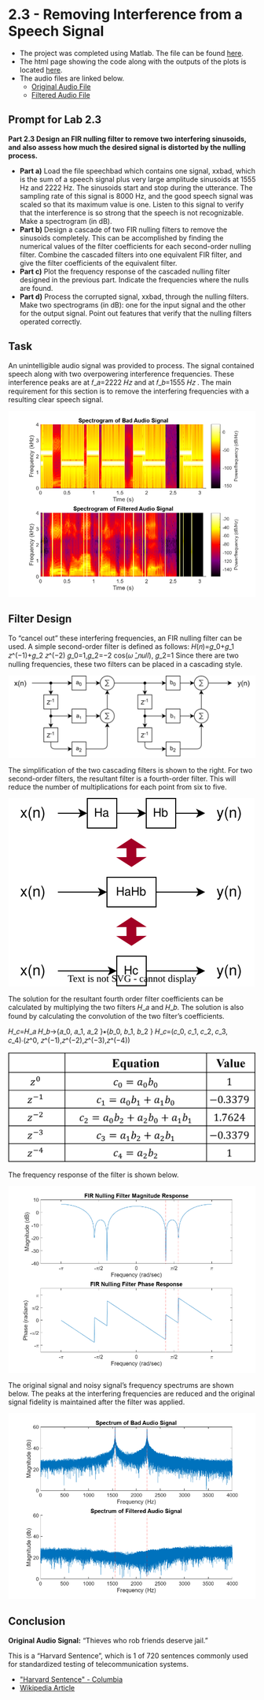 # 2.3 - Removing Interference from a Speech Signal

- The project was completed using Matlab. The file can be found [here](Lab_2_3.m).
- The html page showing the code along with the outputs of the plots is located [here](html/Lab_2_3.html).
- The audio files are linked below.
    - [Original Audio File](AudioSignals/BadAudio.flac)
    - [Filtered Audio File](AudioSignals/FilteredAudio.flac)

## Prompt for Lab 2.3

**Part 2.3 Design an FIR nulling filter to remove two interfering sinusoids, and also assess how much the desired signal is distorted by the nulling process.**

- **Part a)** Load the file speechbad which contains one signal, xxbad, which is the sum of a speech signal plus very large amplitude sinusoids at 1555 Hz and 2222 Hz. The sinusoids start and stop during the utterance. The sampling rate of this signal is 8000 Hz, and the good speech signal was scaled so that its maximum value is one. Listen to this signal to verify that the interference is so strong that the speech is not recognizable. Make a spectrogram (in dB).
- **Part b)** Design a cascade of two FIR nulling filters to remove the sinusoids completely. This can be accomplished by finding the numerical values of the filter coefficients for each second-order nulling filter. Combine the cascaded filters into one equivalent FIR filter, and give the filter coefficients of the equivalent filter.
- **Part c)** Plot the frequency response of the cascaded nulling filter designed in the previous part. Indicate the frequencies where the nulls are found.
- **Part d)** Process the corrupted signal, xxbad, through the nulling filters. Make two spectrograms (in dB): one for the input signal and the other for the output signal. Point out features that verify that the nulling filters operated correctly.

## Task

An unintelligible audio signal was provided to process. The signal contained speech along with two overpowering interference frequencies. These interference peaks are at 𝑓_𝑎=2222 𝐻𝑧 and at 𝑓_𝑏=1555 𝐻𝑧 . The main requirement for this section is to remove the interfering frequencies with a resulting clear speech signal.

![Spectrogram of Audio Signals](MatlabPlots/Spectrogram.png)

## Filter Design

To “cancel out” these interfering frequencies, an FIR nulling filter can be used. A simple second-order filter is defined as follows:
𝐻(𝑛)=𝑔_0+𝑔_1 𝑧^(−1)+𝑔_2 𝑧^(−2)
𝑔_0=1,𝑔_2=−2 cos⁡(𝜔 ̂_𝑛𝑢𝑙𝑙), 𝑔_2=1
Since there are two nulling frequencies, these two filters can be placed in a cascading style.

![Cascading Second Order Filters](Figures/CascadeFilters.svg)

The simplification of the two cascading filters is shown to the right. For two second-order filters, the resultant filter is a fourth-order filter. This will reduce the number of multiplications for each point from six to five.

![Combining Filters](Figures/FilterCombinationAction.drawio.svg)

The solution for the resultant fourth order filter coefficients can be calculated by multiplying the two filters 𝐻_𝑎 and 𝐻_𝑏. The solution is also found by calculating the convolution of the two filter’s coefficients.

𝐻_𝑐=𝐻_𝑎 𝐻_𝑏→{𝑎_0, 𝑎_1, 𝑎_2 }∗{𝑏_0, 𝑏_1, 𝑏_2 }
𝐻_𝑐=(𝑐_0, 𝑐_1, 𝑐_2, 𝑐_3, 𝑐_4)∙(𝑧^0, 𝑧^(−1),𝑧^(−2),𝑧^(−3),𝑧^(−4))

![Combined Fourth Order Filter Coefficients](Figures/Fourth_Order_Coefficients.png)

The frequency response of the filter is shown below.

![Frequency Response of Filter](MatlabPlots/FilterSpectralResponse.png)

The original signal and noisy signal’s frequency spectrums are shown below. The peaks at the interfering frequencies are reduced and the original signal fidelity is maintained after the filter was applied.

![Spectrum of Audio Signals](MatlabPlots/AudioSignalSpectrum.png)

## Conclusion

**Original Audio Signal:** “Thieves who rob friends deserve jail.”

This is a “Harvard Sentence”, which is 1 of 720 sentences commonly used for standardized testing of telecommunication systems.

- ["Harvard Sentence" - Columbia](https://www.cs.columbia.edu/~hgs/audio/harvard.html)
- [Wikipedia Article](<https://en.wikipedia.org/wiki/Harvard_sentences>)